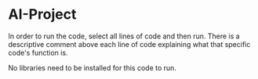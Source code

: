 # AI-Project

In order to run the code, select all lines of code and then run. There is a descriptive comment above each line of code explaining what that specific code's function is.

No libraries need to be installed for this code to run.
